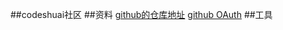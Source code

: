 ##codeshuai社区
##资料
[github的仓库地址](https://github.com/BEshakalaka/community)
[github OAuth](https://developer.github.com/apps/building-oauth-apps/creating-an-oauth-app/)
##工具
